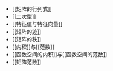 - [[矩阵的行列式]]
- [[二次型]]
- [[特征值与特征向量]]
- [[矩阵的迹]]
- [[矩阵的秩]]
- [[内积]]与[[范数]]
- [[函数空间的内积]]与[[函数空间的范数]]
- [[矩阵范数]]